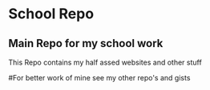 # School Repo

## Main Repo for my school work
This Repo contains my half assed websites and other stuff

#For better work of mine see my other repo's and gists
